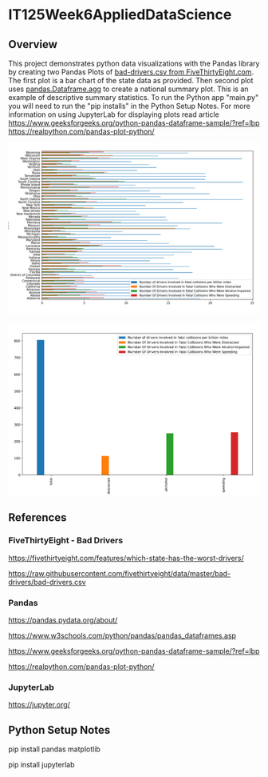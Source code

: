 # IT125Week6AppliedDataScience 
## Overview
This project demonstrates python data visualizations with the Pandas library by creating two Pandas Plots of [bad-drivers.csv from FiveThirtyEight.com](https://raw.githubusercontent.com/fivethirtyeight/data/master/bad-drivers/bad-drivers.csv).   The first plot is a bar chart of the state data as provided.  Then second plot uses [pandas.Dataframe.agg](https://pandas.pydata.org/docs/reference/api/pandas.DataFrame.agg.html) to create a national summary plot.   This is an example of descriptive summary statistics.  To run the Python app "main.py" you will need to run the "pip installs" in the Python Setup Notes.   For more information on using JupyterLab for displaying plots read article https://www.geeksforgeeks.org/python-pandas-dataframe-sample/?ref=lbp https://realpython.com/pandas-plot-python/

![2012 - Number Of Drivers Involved In Fatal Collisions By State](plot_bad_drivers_states.png?raw=true)

![2012 - Number Of Drivers Involved In Fatal Collisions By State](plot_bad_drivers_national.png?raw=true)


## References
### FiveThirtyEight - Bad Drivers 
https://fivethirtyeight.com/features/which-state-has-the-worst-drivers/

https://raw.githubusercontent.com/fivethirtyeight/data/master/bad-drivers/bad-drivers.csv

### Pandas
https://pandas.pydata.org/about/

https://www.w3schools.com/python/pandas/pandas_dataframes.asp

https://www.geeksforgeeks.org/python-pandas-dataframe-sample/?ref=lbp

https://realpython.com/pandas-plot-python/


### JupyterLab
https://jupyter.org/


## Python Setup Notes
pip install pandas matplotlib

pip install jupyterlab